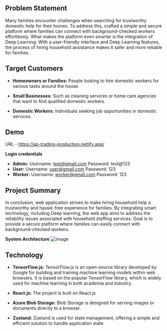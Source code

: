 ## Problem Statement

Many families encounter challenges when searching for trustworthy domestic help for their homes. To address this, crafted a simple and secure platform where families can connect with background-checked workers effortlessly. What makes the platform even smarter is the integration of Deep Learning. With a user-friendly interface and Deep Learning features, the process of hiring household assistance makes it safer and more reliable for families.

## Target Customers

- **Homeowners or Families:** People looking to hire domestic workers for various tasks around the house.
  
- **Small Businesses:** Such as cleaning services or home care agencies that want to find qualified domestic workers.
  
- **Domestic Workers:** Individuals seeking job opportunities in domestic services.

## Demo

URL - https://ap-trading-production.netlify.app/

**Login credentials**
- **Admin:**
  Username: test@gmail.com
  Password: test@123
- **User:**
  Username: user@gmail.com
  Password: 123
- **Worker:**
  Username: worker@gmail.com
  Password: 123 


## Project Summary

In conclusion, web application strives to make hiring household help a trustworthy and hassle-free experience for families. By integrating smart technology, including Deep learning, the web app aims to address the reliability issues associated with household staffing services. Goal is to provide a secure platform where families can easily connect with background-checked workers.

**System Architecture**
![image](https://github.com/user-attachments/assets/e0c7a0eb-2239-4c14-ba6b-9eac1f05fba2)

## Technology

- **TensorFlow.js:**  TensorFlow.js is an open-source library developed by Google for building and training machine learning models within web browsers. It is based on the popular                        TensorFlow library, which is widely used for machine learning in both academia and industry.
  
- **React.js:** The project is built on React.js
  
- **Azure Blob Storage:** Blob Storage is designed for serving images or documents directly to a browser.
  
- **Zustand:** Zustand is used for state management, offering a simple and efficient solution to handle application state.
